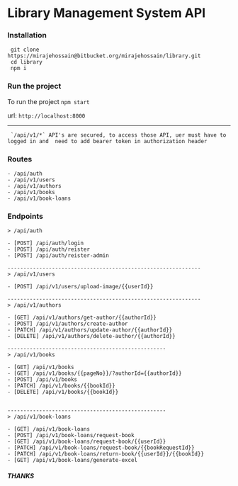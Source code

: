# Library Management System API

### Installation
```
 git clone https://mirajehossain@bitbucket.org/mirajehossain/library.git
 cd library
 npm i
```

### Run the project

To run the project `npm start`

url: `http://localhost:8000`


***
     `/api/v1/*` API's are secured, to access those API, uer must have to logged in and  need to add bearer token in authorization header 
### Routes
``` 
- /api/auth
- /api/v1/users
- /api/v1/authors
- /api/v1/books
- /api/v1/book-loans
```

### Endpoints
```
> /api/auth

- [POST] /api/auth/login
- [POST] /api/auth/reister
- [POST] /api/auth/reister-admin

-------------------------------------------------------------
> /api/v1/users

- [POST] /api/v1/users/upload-image/{{userId}}

-------------------------------------------------------------
> /api/v1/authors

- [GET] /api/v1/authors/get-author/{{authorId}}
- [POST] /api/v1/authors/create-author
- [PATCH] /api/v1/authors/update-author/{{authorId}}
- [DELETE] /api/v1/authors/delete-author/{{authorId}}

--------------------------------------------------
> /api/v1/books

- [GET] /api/v1/books
- [GET] /api/v1/books/{{pageNo}}/?authorId={{authorId}}
- [POST] /api/v1/books
- [PATCH] /api/v1/books/{{bookId}}
- [DELETE] /api/v1/books/{{bookId}}


--------------------------------------------------
> /api/v1/book-loans

- [GET] /api/v1/book-loans
- [POST] /api/v1/book-loans/request-book
- [GET] /api/v1/book-loans/request-book/{{userId}}
- [PATCH] /api/v1/book-loans/request-book/{{bookRequestId}}
- [PATCH] /api/v1/book-loans/return-book/{{userId}}/{{bookId}}
- [GET] /api/v1/book-loans/generate-excel
```

##### THANKS
